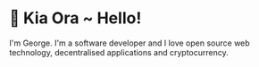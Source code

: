 # :wave: Kia Ora ~ Hello!

I'm George. I'm a software developer and I love open source web technology, decentralised applications and cryptocurrency.

